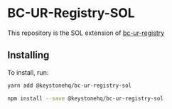 # BC-UR-Registry-SOL

This repository is the SOL extension of [bc-ur-registry](https://github.com/KeystoneHQ/ur-registry)

## Installing

To install, run:

```bash
yarn add @keystonehq/bc-ur-registry-sol
```

```bash
npm install --save @keystonehq/bc-ur-registry-sol
```
